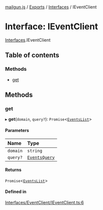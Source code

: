 [mailgun.js](../README.md) / [Exports](../modules.md) / [Interfaces](../modules/Interfaces.md) / IEventClient

# Interface: IEventClient

[Interfaces](../modules/Interfaces.md).IEventClient

## Table of contents

### Methods

- [get](Interfaces.IEventClient.md#get)

## Methods

### get

▸ **get**(`domain`, `query?`): `Promise`<[`EventsList`](../modules.md#eventslist)\>

#### Parameters

| Name | Type |
| :------ | :------ |
| `domain` | `string` |
| `query?` | [`EventsQuery`](../modules.md#eventsquery) |

#### Returns

`Promise`<[`EventsList`](../modules.md#eventslist)\>

#### Defined in

[Interfaces/EventClient/IEventClient.ts:6](https://github.com/mailgun/mailgun.js/blob/97f6852/lib/Interfaces/EventClient/IEventClient.ts#L6)
